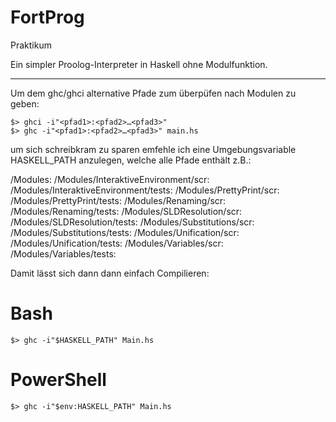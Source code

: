 # FortProg
Praktikum

Ein simpler Proolog-Interpreter in Haskell ohne Modulfunktion.

----------------------
Um dem ghc/ghci alternative Pfade zum überpüfen nach Modulen zu geben:

    $> ghci -i"<pfad1>:<pfad2>…<pfad3>"
    $> ghc -i"<pfad1>:<pfad2>…<pfad3>" main.hs

um sich schreibkram zu sparen emfehle ich eine Umgebungsvariable HASKELL_PATH
anzulegen, welche alle Pfade enthält z.B.:

<Path to FortProg>/Modules:
<Path to FortProg>/Modules/InteraktiveEnvironment/scr:
<Path to FortProg>/Modules/InteraktiveEnvironment/tests:
<Path to FortProg>/Modules/PrettyPrint/scr:
<Path to FortProg>/Modules/PrettyPrint/tests:
<Path to FortProg>/Modules/Renaming/scr:
<Path to FortProg>/Modules/Renaming/tests:
<Path to FortProg>/Modules/SLDResolution/scr:
<Path to FortProg>/Modules/SLDResolution/tests:
<Path to FortProg>/Modules/Substitutions/scr:
<Path to FortProg>/Modules/Substitutions/tests:
<Path to FortProg>/Modules/Unification/scr:
<Path to FortProg>/Modules/Unification/tests:
<Path to FortProg>/Modules/Variables/scr:
<Path to FortProg>/Modules/Variables/tests:


Damit lässt sich dann dann einfach Compilieren:

# Bash

    $> ghc -i"$HASKELL_PATH" Main.hs

# PowerShell

    $> ghc -i"$env:HASKELL_PATH" Main.hs